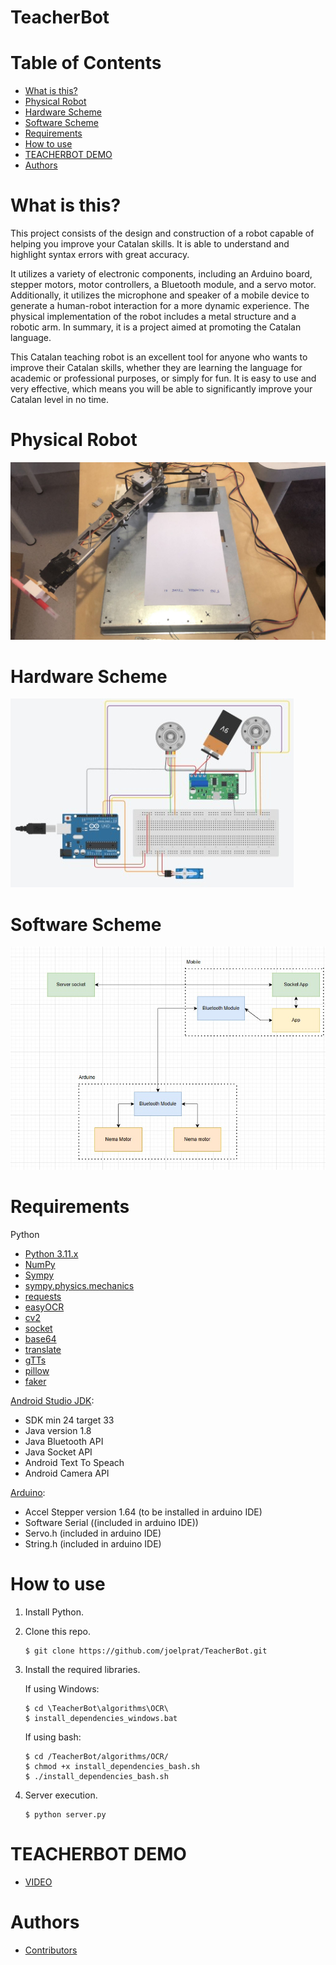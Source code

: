 # TeacherBot

# Table of Contents
  * [What is this?](#what-is-this)
  * [Physical Robot](#physical-robot)
  * [Hardware Scheme](#hardware-scheme)
  * [Software Scheme](#software-scheme)
  * [Requirements](#requirements)
  * [How to use](#how-to-use)
  * [TEACHERBOT DEMO](#teacherbot-demo)
  * [Authors](#authors)

# What is this?

This project consists of the design and construction of a robot capable of helping you improve your Catalan skills. It is able to understand and highlight syntax errors with great accuracy. 

It utilizes a variety of electronic components, including an Arduino board, stepper motors, motor controllers, a Bluetooth module, and a servo motor. Additionally, it utilizes the microphone and speaker of a mobile device to generate a human-robot interaction for a more dynamic experience. The physical implementation of the robot includes a metal structure and a robotic arm. In summary, it is a project aimed at promoting the Catalan language. 

This Catalan teaching robot is an excellent tool for anyone who wants to improve their Catalan skills, whether they are learning the language for academic or professional purposes, or simply for fun. It is easy to use and very effective, which means you will be able to significantly improve your Catalan level in no time.

# Physical Robot
![image](https://github.com/joelprat/TeacherBot/blob/main/Physical%20robot.jpeg)

# Hardware Scheme
![image](https://github.com/joelprat/TeacherBot/blob/main/Scheme%20HW.jpg)

# Software Scheme
![image](https://github.com/joelprat/TeacherBot/blob/main/Scheme%20SW.jpg)

# Requirements

Python
 - [Python 3.11.x](https://www.python.org/)
 - [NumPy](https://numpy.org/)
 - [Sympy](https://www.sympy.org/)
 - [sympy.physics.mechanics](https://docs.sympy.org/latest/modules/physics/mechanics/index.html)
 - [requests](https://pypi.org/project/requests/)
 - [easyOCR](https://pypi.org/project/easyocr/)
 - [cv2](https://pypi.org/project/opencv-python/)
 - [socket](https://docs.python.org/3/library/socket.html)
 - [base64](https://docs.python.org/es/3/library/base64.html)
 - [translate](https://pypi.org/project/translate/)
 - [gTTs](https://pypi.org/project/gTTS/)
 - [pillow](https://pypi.org/project/Pillow/)
 - [faker](https://pypi.org/project/Faker/0.7.4/)


[Android Studio JDK](https://developer.android.com/studio):
 - SDK min 24 target 33
 - Java version 1.8
 - Java Bluetooth API
 - Java Socket API
 - Android Text To Speach
 - Android Camera API


[Arduino](https://support.arduino.cc/hc/en-us/articles/360019833020-Download-and-install-Arduino-IDE):
 - Accel Stepper version 1.64 (to be installed in arduino IDE)
 - Software Serial ((included in arduino IDE))
 - Servo.h (included in arduino IDE)
 - String.h (included in arduino IDE)


# How to use

1. Install Python.

2. Clone this repo.

    ```
    $ git clone https://github.com/joelprat/TeacherBot.git
    ```
    
3. Install the required libraries.

   If using Windows:
   
     ```
     $ cd \TeacherBot\algorithms\OCR\
     $ install_dependencies_windows.bat
     ```
     
   If using bash:
   
    ```
    $ cd /TeacherBot/algorithms/OCR/
    $ chmod +x install_dependencies_bash.sh
    $ ./install_dependencies_bash.sh
    ```

4.  Server execution.

    ```
    $ python server.py
    ```

# TEACHERBOT DEMO

- [VIDEO](https://youtu.be/jaYQ3ElwnmU)

# Authors

- [Contributors](https://github.com/joelprat/TeacherBot/graphs/contributors)

